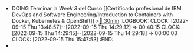 - DOING Terminar la *Week 3* del Curso [[Certificado profesional de IBM DevOps and Software Engineering/Introduction to Containers with Docker, Kubernetes & OpenShift]] >[🍅 30min](#agenda-pomo://?t=f-1663242550313-1800)
  :LOGBOOK:
  CLOCK: [2022-09-15 Thu 13:48:57]--[2022-09-15 Thu 14:29:12] =>  00:40:15
  CLOCK: [2022-09-15 Thu 14:29:15]--[2022-09-15 Thu 14:29:18] =>  00:00:03
  CLOCK: [2022-09-15 Thu 15:47:53]
  :END:
-